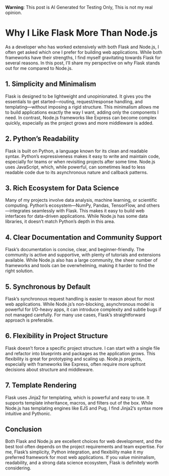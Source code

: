 **Warning**: This post is AI Generated for Testing Only, This is not my real opinion.

# Why I Like Flask More Than Node.js

As a developer who has worked extensively with both Flask and Node.js, I often get asked which one I prefer for building web applications. While both frameworks have their strengths, I find myself gravitating towards Flask for several reasons. In this post, I’ll share my perspective on why Flask stands out for me compared to Node.js.

## 1. Simplicity and Minimalism

Flask is designed to be lightweight and unopinionated. It gives you the essentials to get started—routing, request/response handling, and templating—without imposing a rigid structure. This minimalism allows me to build applications exactly the way I want, adding only the components I need. In contrast, Node.js frameworks like Express can become complex quickly, especially as the project grows and more middleware is added.

## 2. Python’s Readability

Flask is built on Python, a language known for its clean and readable syntax. Python’s expressiveness makes it easy to write and maintain code, especially for teams or when revisiting projects after some time. Node.js uses JavaScript, which, while powerful, can sometimes lead to less readable code due to its asynchronous nature and callback patterns.

## 3. Rich Ecosystem for Data Science

Many of my projects involve data analysis, machine learning, or scientific computing. Python’s ecosystem—NumPy, Pandas, TensorFlow, and others—integrates seamlessly with Flask. This makes it easy to build web interfaces for data-driven applications. While Node.js has some data libraries, it doesn’t match Python’s depth in this area.

## 4. Clear Documentation and Community Support

Flask’s documentation is concise, clear, and beginner-friendly. The community is active and supportive, with plenty of tutorials and extensions available. While Node.js also has a large community, the sheer number of frameworks and tools can be overwhelming, making it harder to find the right solution.

## 5. Synchronous by Default

Flask’s synchronous request handling is easier to reason about for most web applications. While Node.js’s non-blocking, asynchronous model is powerful for I/O-heavy apps, it can introduce complexity and subtle bugs if not managed carefully. For many use cases, Flask’s straightforward approach is preferable.

## 6. Flexibility in Project Structure

Flask doesn’t force a specific project structure. I can start with a single file and refactor into blueprints and packages as the application grows. This flexibility is great for prototyping and scaling up. Node.js projects, especially with frameworks like Express, often require more upfront decisions about structure and middleware.

## 7. Template Rendering

Flask uses Jinja2 for templating, which is powerful and easy to use. It supports template inheritance, macros, and filters out of the box. While Node.js has templating engines like EJS and Pug, I find Jinja2’s syntax more intuitive and Pythonic.

## Conclusion

Both Flask and Node.js are excellent choices for web development, and the best tool often depends on the project requirements and team expertise. For me, Flask’s simplicity, Python integration, and flexibility make it my preferred framework for most web applications. If you value minimalism, readability, and a strong data science ecosystem, Flask is definitely worth considering.
